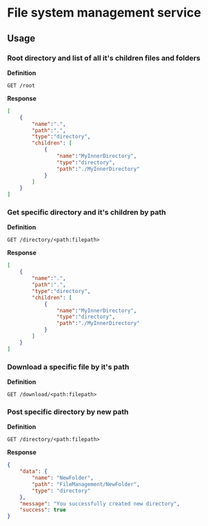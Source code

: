 # File system management service

## Usage

### Root directory and list of all it's children files and folders

**Definition**

`GET /root`

**Response**

```json
[
    {
        "name":".",
        "path":".",
        "type":"directory",
        "children": [
            {
                "name":"MyInnerDirectory",
                "type":"directory",
                "path":"./MyInnerDirectory"
            }
        ]
    }
]
```

### Get specific directory and it's children by path

**Definition**

`GET /directory/<path:filepath>`

**Response**

```json
[
    {
        "name":".",
        "path":".",
        "type":"directory",
        "children": [
            {
                "name":"MyInnerDirectory",
                "type":"directory",
                "path":"./MyInnerDirectory"
            }
        ]
    }
]
```

### Download a specific file by it's path

**Definition**

`GET /download/<path:filepath>`


### Post specific directory by new path

**Definition**

`GET /directory/<path:filepath>`

**Response**

```json
{
    "data": {
        "name": "NewFolder",
        "path": "FileManagement/NewFolder",
        "type": "directory"
    },
    "message": "You successfully created new directory",
    "success": true
}
```
